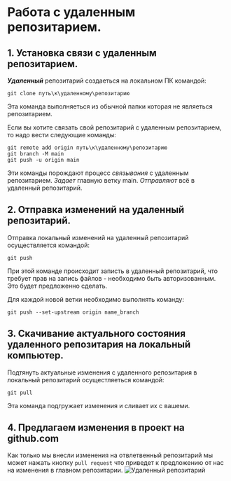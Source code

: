 # Работа с удаленным репозитарием.
## 1. Установка связи с удаленным репозитарием.

_**Удаленный**_ репозитарий создаеться на локальном ПК командой:
```
git clone путь\к\удаленному\репозитарию
```
Эта команда выполняеться из обычной папки которая не являеться репозитарием.

Если вы хотите связать свой репозитарий с удаленным репозитарием, то надо вести следующие команды:
```
git remote add origin путь\к\удаленному\репозитарию
git branch -M main
git push -u origin main
```
Эти команды порождают процесс _связывания_ с удаленным репозитарием. _Задает_ главную ветку main. _Отправляют_ всё в удаленный репозитарий. 

## 2. Отправка изменений на удаленный репозитарий.

Отправка локальный изменений на удаленный репозитарий осуществляется командой:  
```
git push
```
При этой команде происходит записть в удаленный репозитарий, что требует прав на запись файлов - необходимо быть авторизованным. Это будет предложенно сделать.

Для каждой новой ветки необходимо выполнять команду:
```
git push --set-upstream origin name_branch
```

## 3. Скачивание актуального состояния удаленного репозитария на локальный компьютер.

Подтянуть актуальные изменения с удаленного репозитария в локальный репозитарий осущестляеться командой: 
```
git pull
```
Эта команда подгружает изменения и сливает их с вашеми.
## 4. Предлагаем изменения в проект на github.com

Как только мы внесли изменения на отвлетвенный репозитарий мы может нажать кнопку ``pull request`` что приведет к предложению от нас на изменения в главном репозитарии.
![Удаленный репозитарий](./start.jpeg)

